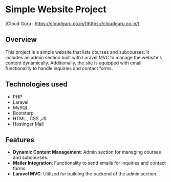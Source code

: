 # Simple Website Project
[Cloud Guru : https://cloudguru.co.in/](https://cloudguru.co.in/)
## Overview

This project is a simple website that lists courses and subcourses. It includes an admin section built with Laravel MVC to manage the website's content dynamically. Additionally, the site is equipped with email functionality to handle inquiries and contact forms.

## Technologies used

- PHP
- Laravel
- MySQL
- Bootstarp
- HTML , CSS ,JS
- Hostinger Mail 


## Features

- **Dynamic Content Management**: Admin section for managing courses and subcourses.
- **Mailer Integration**: Functionality to send emails for inquiries and contact forms.
- **Laravel MVC**: Utilized for building the backend of the admin section.
